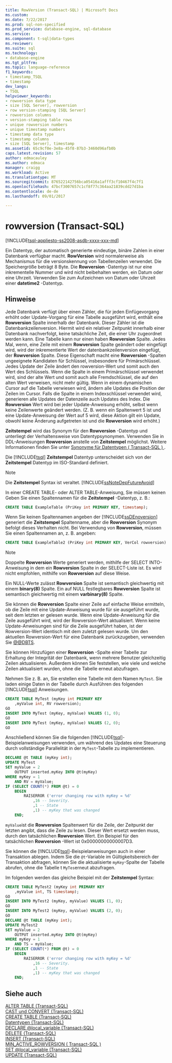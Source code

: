 ```yaml
---
title: RowVersion (Transact-SQL) | Microsoft Docs
ms.custom: 
ms.date: 7/22/2017
ms.prod: sql-non-specified
ms.prod_service: database-engine, sql-database
ms.service: 
ms.component: t-sql|data-types
ms.reviewer: 
ms.suite: sql
ms.technology:
- database-engine
ms.tgt_pltfrm: 
ms.topic: language-reference
f1_keywords:
- timestamp_TSQL
- timestamp
dev_langs:
- TSQL
helpviewer_keywords:
- rowversion data type
- size [SQL Server], rowversion
- row version-stamping [SQL Server]
- rowversion columns
- version-stamping table rows
- unique rowversion numbers
- unique timestamp numbers
- timestamp data type
- timestamp columns
- size [SQL Server], timestamp
ms.assetid: 65c9cf0e-3e8a-45f8-87b3-3460d96afb0b
caps.latest.revision: 57
author: edmacauley
ms.author: edmaca
manager: craigg
ms.workload: Active
ms.translationtype: MT
ms.sourcegitcommit: 876522142756bca05416a1afff3cf10467f4c7f1
ms.openlocfilehash: 47bcf3007657c1cf8f77c364aa21839cdd27d1ba
ms.contentlocale: de-de
ms.lasthandoff: 09/01/2017

---
```

# <a name="rowversion-transact-sql"></a>rowversion (Transact-SQL)
[!INCLUDE[tsql-appliesto-ss2008-asdb-xxxx-xxx-md](../../includes/tsql-appliesto-ss2008-asdb-xxxx-xxx-md.md)]

Ein Datentyp, der automatisch generierte eindeutige, binäre Zahlen in einer Datenbank verfügbar macht. **RowVersion** wird normalerweise als Mechanismus für die versionskennung von Tabellenzeilen verwendet. Die Speichergröße beträgt 8 Byte. Die **Rowversion** -Datentyp ist nur eine inkrementelle Nummer und wird nicht beibehalten werden, ein Datum oder eine Uhrzeit. Verwenden Sie zum Aufzeichnen von Datum oder Uhrzeit einer **datetime2** -Datentyp.
  
## <a name="remarks"></a>Hinweise  
Jede Datenbank verfügt über einen Zähler, die für jeden Einfügevorgang erhöht oder Update-Vorgang für eine Tabelle ausgeführt wird, enthält eine **Rowversion** Spalte innerhalb der Datenbank. Dieser Zähler ist die Datenbankzeilenversion. Hiermit wird ein relativer Zeitpunkt innerhalb einer Datenbank nachverfolgt, keine tatsächliche Zeit, die einer Uhr zugeordnet werden kann. Eine Tabelle kann nur einen haben **Rowversion** Spalte. Jedes Mal, wenn, eine Zeile mit einem **Rowversion** Spalte geändert oder eingefügt wird, wird der inkrementierte Wert der datenbankzeilenversion eingefügt, der **Rowversion** Spalte. Diese Eigenschaft macht eine **Rowversion** -Spalten ungeeignete Kandidaten für Schlüssel, insbesondere für Primärschlüssel. Jedes Update der Zeile ändert den rowversion-Wert und somit auch den Wert des Schlüssels. Wenn die Spalte in einem Primärschlüssel verwendet wird, sind der alte Wert und somit auch alle Fremdschlüssel, die auf den alten Wert verweisen, nicht mehr gültig. Wenn in einem dynamischen Cursor auf die Tabelle verwiesen wird, ändern alle Updates die Position der Zeilen im Cursor. Falls die Spalte in einem Indexschlüssel verwendet wird, generieren alle Updates der Datenzeile auch Updates des Index.  Die **Rowversion** Wert wird bei jeder Update-Anweisung erhöht, selbst wenn keine Zeilenwerte geändert werden. (Z. B. wenn ein Spaltenwert 5 ist und eine Update-Anweisung der Wert auf 5 wird, diese Aktion gilt ein Update, obwohl keine Änderung aufgetreten ist und die **Rowversion** wird erhöht.)
  
**Zeitstempel** wird das Synonym für den **Rowversion** -Datentyp und unterliegt der Verhaltensweise von Datentypsynonymen. Verwenden Sie in DDL-Anweisungen **Rowversion** anstelle von **Zeitstempel** möglichst. Weitere Informationen finden Sie unter [Synonyme für Datentypen &#40; Transact-SQL &#41; ](../../t-sql/data-types/data-type-synonyms-transact-sql.md).
  
Die [!INCLUDE[tsql](../../includes/tsql-md.md)] **Zeitstempel** Datentyp unterscheidet sich von der **Zeitstempel** Datentyp im ISO-Standard definiert.
  
> [!NOTE]  
>  Die **Zeitstempel** Syntax ist veraltet. [!INCLUDE[ssNoteDepFutureAvoid](../../includes/ssnotedepfutureavoid-md.md)]  
  
In einer CREATE TABLE- oder ALTER TABLE-Anweisung, Sie müssen keinen Geben Sie einen Spaltennamen für die **Zeitstempel** -Datentyp, z. B.:
  
```sql
CREATE TABLE ExampleTable (PriKey int PRIMARY KEY, timestamp);  
```  
  
Wenn Sie keinen Spaltennamen angeben der [!INCLUDE[ssDEnoversion](../../includes/ssdenoversion-md.md)] generiert die **Zeitstempel** Spaltenname, aber die **Rowversion** Synonym befolgt dieses Verhalten nicht. Bei Verwendung von **Rowversion**, müssen Sie einen Spaltennamen an, z. B. angeben:
  
```sql
CREATE TABLE ExampleTable2 (PriKey int PRIMARY KEY, VerCol rowversion) ;  
```  
  
> [!NOTE]  
>  Doppelte **Rowversion** Werte generiert werden, mithilfe der SELECT INTO-Anweisung in dem ein **Rowversion** Spalte in der SELECT-Liste ist. Es wird nicht empfohlen, mithilfe von **Rowversion** auf diese Weise.  
  
Ein NULL-Werte zulässt **Rowversion** Spalte ist semantisch gleichwertig mit einem **binary(8)** Spalte. Ein auf NULL festlegbares **Rowversion** Spalte ist semantisch gleichwertig mit einem **varbinary(8)** Spalte.
  
Sie können die **Rowversion** Spalte einer Zeile auf einfache Weise ermitteln, ob die Zeile mit eine Update-Anweisung wurde für sie ausgeführt wurde, seit dem letzten er gelesen wurde. Wenn eine Update-Anweisung für die Zeile ausgeführt wird, wird der Rowversion-Wert aktualisiert. Wenn keine Update-Anweisungen sind für die Zeile ausgeführt haben, ist der Rowversion-Wert identisch mit dem zuletzt gelesen wurde. Um den aktuellen Rowversion-Wert für eine Datenbank zurückzugeben, verwenden Sie [@@DBTS](../../t-sql/functions/dbts-transact-sql.md).
  
Sie können Hinzufügen einer **Rowversion** -Spalte einer Tabelle zur Erhaltung der Integrität der Datenbank, wenn mehrere Benutzer gleichzeitig Zeilen aktualisieren. Außerdem können Sie feststellen, wie viele und welche Zeilen aktualisiert wurden, ohne die Tabelle erneut abzufragen.
  
Nehmen Sie z. B. an, Sie erstellen eine Tabelle mit dem Namen `MyTest`. Sie laden einige Daten in der Tabelle durch Ausführen des folgenden [!INCLUDE[tsql](../../includes/tsql-md.md)] Anweisungen.
  
```sql
CREATE TABLE MyTest (myKey int PRIMARY KEY  
    ,myValue int, RV rowversion);  
GO   
INSERT INTO MyTest (myKey, myValue) VALUES (1, 0);  
GO   
INSERT INTO MyTest (myKey, myValue) VALUES (2, 0);  
GO  
```  
  
Anschließend können Sie die folgenden [!INCLUDE[tsql](../../includes/tsql-md.md)]-Beispielanweisungen verwenden, um während des Updates eine Steuerung durch vollständige Parallelität in der `MyTest`-Tabelle zu implementieren.
  
```sql
DECLARE @t TABLE (myKey int);  
UPDATE MyTest  
SET myValue = 2  
    OUTPUT inserted.myKey INTO @t(myKey)   
WHERE myKey = 1   
    AND RV = myValue;  
IF (SELECT COUNT(*) FROM @t) = 0  
    BEGIN  
        RAISERROR ('error changing row with myKey = %d'  
            ,16 -- Severity.  
            ,1 -- State   
            ,1) -- myKey that was changed   
    END;  
```  
  
`myValue`ist die **Rowversion** Spaltenwert für die Zeile, der Zeitpunkt der letzten angibt, dass die Zeile zu lesen. Dieser Wert ersetzt werden muss, durch den tatsächlichen **Rowversion** Wert. Ein Beispiel für den tatsächlichen **Rowversion** -Wert ist 0x00000000000007D3.
  
Sie können die [!INCLUDE[tsql](../../includes/tsql-md.md)]-Beispielanweisungen auch in einer Transaktion ablegen. Indem Sie die `@t`-Variable im Gültigkeitsbereich der Transaktion abfragen, können Sie die aktualisierte `myKey`-Spalte der Tabelle abrufen, ohne die Tabelle t `MyTes`erneut abzufragen.
  
Im folgenden werden das gleiche Beispiel mit der **Zeitstempel** Syntax:
  
```sql
CREATE TABLE MyTest2 (myKey int PRIMARY KEY  
    ,myValue int, TS timestamp);  
GO   
INSERT INTO MyTest2 (myKey, myValue) VALUES (1, 0);  
GO   
INSERT INTO MyTest2 (myKey, myValue) VALUES (2, 0);  
GO  
DECLARE @t TABLE (myKey int);  
UPDATE MyTest2  
SET myValue = 2  
    OUTPUT inserted.myKey INTO @t(myKey)   
WHERE myKey = 1   
    AND TS = myValue;  
IF (SELECT COUNT(*) FROM @t) = 0  
    BEGIN  
        RAISERROR ('error changing row with myKey = %d'  
            ,16 -- Severity.  
            ,1 -- State   
            ,1) -- myKey that was changed   
    END;  
```  
  
## <a name="see-also"></a>Siehe auch
[ALTER TABLE &#40;Transact-SQL&#41;](../../t-sql/statements/alter-table-transact-sql.md)  
[CAST und CONVERT &#40;Transact-SQL&#41;](../../t-sql/functions/cast-and-convert-transact-sql.md)  
[CREATE TABLE &#40;Transact-SQL&#41;](../../t-sql/statements/create-table-transact-sql.md)  
[Datentypen &#40;Transact-SQL&#41;](../../t-sql/data-types/data-types-transact-sql.md)  
[DECLARE @local_variable &#40;Transact-SQL&#41;](../../t-sql/language-elements/declare-local-variable-transact-sql.md)  
[DELETE &#40;Transact-SQL&#41;](../../t-sql/statements/delete-transact-sql.md)  
[INSERT &#40;Transact-SQL&#41;](../../t-sql/statements/insert-transact-sql.md)  
[MIN_ACTIVE_ROWVERSION &#40; Transact-SQL &#41;](../../t-sql/functions/min-active-rowversion-transact-sql.md)  
[SET @local_variable &#40;Transact-SQL&#41;](../../t-sql/language-elements/set-local-variable-transact-sql.md)  
[UPDATE &#40;Transact-SQL&#41;](../../t-sql/queries/update-transact-sql.md)
  
  

